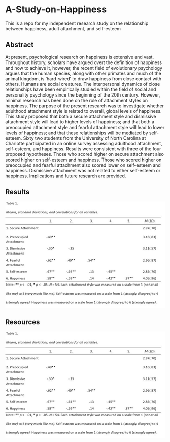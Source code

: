 # A-Study-on-Happiness
This is a repo for my independent research study on the relationship between happiness, adult attachment, and self-esteem

## Abstract

At present, psychological research on happiness is extensive and vast. Throughout history, scholars have argued overt the definition of happiness and how to achieve it, however,  the recent field of evolutionary psychology argues that the human species, along with other primates and much of the animal kingdom, is ‘hard-wired’ to draw happiness from close contact with others. Humans are social creatures. The interpersonal dynamics of close relationships have been empirically studied within the field of social and personality psychology since the beginning of the 20th century. However, minimal research has been done on the role of attachment styles on happiness. The purpose of the present research was to investigate whether adulthood attachment style is related to overall, global levels of happiness. This study proposed that both a secure attachment style and dismissive attachment style will lead to higher levels of happiness; and that both a preoccupied attachment style and fearful attachment style will lead to lower levels of happiness; and that these relationships will be mediated by self-esteem. Sixty two students from the University of North Carolina at Charlotte participated in an online survey assessing adulthood attachment, self-esteem, and happiness. Results were consistent with three of the four proposed hypotheses. Those who scored higher on secure attachment also scored higher on self-esteem and happiness. Those who scored higher on preoccupied and fearful attachment also scored lower on self-esteem and happiness. Dismissive attachment was not related to either self-esteem or happiness. Implications and future research are provided. 

## Results

<img src="Images/Correlation_Matrix.jpg">

## Resources

<img src="Images/Correlation_Matrix.jpg">
